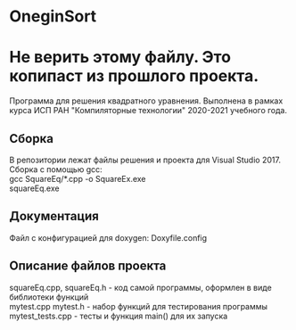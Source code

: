﻿# OneginSort
# Не верить этому файлу. Это копипаст из прошлого проекта.
Программа для решения квадратного уравнения. Выполнена в рамках курса ИСП РАН "Компиляторные технологии" 2020-2021 учебного года.

## Сборка
В репозитории лежат файлы решения и проекта для Visual Studio 2017.  
Сборка с помощью gcc:  
gcc SquareEq/\*.cpp -o SquareEx.exe  
squareEq.exe

## Документация
Файл с конфигурацией для doxygen: Doxyfile.config

## Описание файлов проекта
squareEq.cpp, squareEq.h - код самой программы, оформлен в виде библиотеки функций  
mytest.cpp mytest.h      - набор функций для тестирования программы  
mytest_tests.cpp         - тесты и функция main() для их запуска
